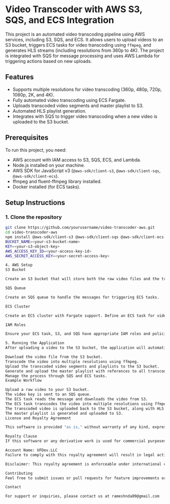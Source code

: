 # Video Transcoder with AWS S3, SQS, and ECS Integration

This project is an automated video transcoding pipeline using AWS services, including S3, SQS, and ECS. It allows users to upload videos to an S3 bucket, triggers ECS tasks for video transcoding using `ffmpeg`, and generates HLS streams (including resolutions from 360p to 4K). The project is integrated with SQS for message processing and uses AWS Lambda for triggering actions based on new uploads.

## Features

- Supports multiple resolutions for video transcoding (360p, 480p, 720p, 1080p, 2K, and 4K).
- Fully automated video transcoding using ECS Fargate.
- Uploads transcoded video segments and master playlist to S3.
- Automated HLS playlist generation.
- Integrates with SQS to trigger video transcoding when a new video is uploaded to the S3 bucket.

## Prerequisites

To run this project, you need:

- AWS account with IAM access to S3, SQS, ECS, and Lambda.
- Node.js installed on your machine.
- AWS SDK for JavaScript v3 (`@aws-sdk/client-s3`, `@aws-sdk/client-sqs`, `@aws-sdk/client-ecs`).
- ffmpeg and fluent-ffmpeg library installed.
- Docker installed (for ECS tasks).

## Setup Instructions

### 1. Clone the repository

```bash
git clone https://github.com/yourusername/video-transcoder-aws.git
cd video-transcoder-aws
npm install @aws-sdk/client-s3 @aws-sdk/client-sqs @aws-sdk/client-ecs fluent-ffmpeg
BUCKET_NAME=<your-s3-bucket-name>
KEY=<your-s3-object-key>
AWS_ACCESS_KEY_ID=<your-access-key-id>
AWS_SECRET_ACCESS_KEY=<your-secret-access-key>

4. AWS Setup
S3 Bucket

Create an S3 bucket that will store both the raw video files and the transcoded video segments.

SQS Queue

Create an SQS queue to handle the messages for triggering ECS tasks.

ECS Cluster

Create an ECS cluster with Fargate support. Define an ECS task for video transcoding using ffmpeg.

IAM Roles

Ensure your ECS task, S3, and SQS have appropriate IAM roles and policies to allow access between the services.

5. Running the Application
After uploading a video to the S3 bucket, the application will automatically:

Download the video file from the S3 bucket.
Transcode the video into multiple resolutions using ffmpeg.
Upload the transcoded video segments and playlists to the S3 bucket.
Generate and upload the master playlist with references to all transcoded variants.
Manage the process through SQS and ECS tasks.
Example Workflow

Upload a raw video to your S3 bucket.
The video key is sent to an SQS queue.
The ECS task reads the message and downloads the video from S3.
The ECS task transcodes the video into multiple resolutions using ffmpeg.
The transcoded video is uploaded back to the S3 bucket, along with HLS playlists.
The master playlist is generated and uploaded to S3.
License and Royalty Agreement

This software is provided "as is," without warranty of any kind, express or implied. Any use of this software, including commercial use, resale, or distribution, must adhere to the following royalty clause.

Royalty Clause
If this software or any derivative work is used for commercial purposes, including but not limited to selling, licensing, or integrating into a product or service, the user must pay a royalty fee of 5% of gross revenue generated from the use of the software or derivative works. The fee is due on a quarterly basis and should be paid to the following account:

Account Name: UFDev.LLC
Failure to comply with this royalty agreement will result in legal action.

Disclaimer: This royalty agreement is enforceable under international copyright law. If you wish to modify or remove the royalty clause, please contact the author for licensing options.

Contributing
Feel free to submit issues or pull requests for feature improvements or bug fixes.

Contact

For support or inquiries, please contact us at rameshnda09@gmail.com
